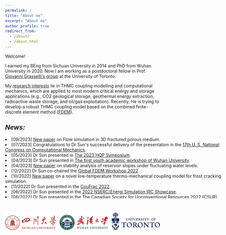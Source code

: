 ```yaml
---
permalink: /
title: "About me"
excerpt: "About me"
author_profile: true
redirect_from: 
  - /about/
  - /about.html
---
```


Welcome!

I earned my BEng from Sichuan University in 2014 and PhD from Wuhan University in 2020. Now I am working as a postdoctoral fellow in Prof. [Giovanni Grasselli's group](https://geogroup.utoronto.ca/) at the University of Toronto. 


My [research interests](research) lie in THMC coupling modelling and computational mechanics, which are applied to most modern critical energy and storage applications (e.g., CO2 geological storage, geothermal energy extraction, radioactive waste storage, and oil/gas exploitation). Recently, He is trying to develop a robust THMC coupling model based on the combined finite-discrete element method ([FDEM](globalfdem2022)).


<!-- NEWS =============================-->

## _News:_

<div style="height:200px;width:750px;overflow:auto;">

  <li> [09/2023] <a href="https://www.sciencedirect.com/science/article/pii/S2352380823000746">New paper</a> on Flow simulation in 3D fractured porous medium. </li>

  <li>  [07/2023] Congratulations to Dr Sun's successful delivery of the presentation in the 
  <a href="https://17.usnccm.org/">17th U. S. National Congress on Computational Mechanics</a>. </li>

  <li> [05/2023] Dr Sun presented in <a href="https://geogroup.utoronto.ca/2023-hqp-symposium/">The 2023 HQP Symposium</a>. </li>
  
  <li> [04/2023] Dr Sun presented in <a href="https://civ.whu.edu.cn/info/1811/6853.htm">The first youth academic workshop of Wuhan University</a>. </li>

  <li> [04/2023] <a href="https://link.springer.com/article/10.1007/s11440-023-01895-4">New paper</a> on stability analysis of reservoir slopes under fluctuating water levels. </li>

  <li> [12/2022]  Dr Sun co-chaired the <a href="https://geogroup.utoronto.ca/global-fdem-2022/">Global FDEM Workshop 2022</a>. </li>

  <li> [10/2022] <a href="https://www.sciencedirect.com/science/article/pii/S0266352X22003822?via%3Dihub">New paper</a> on a novel low-temperature thermo-mechanical coupling model for frost cracking simulation. </li>

  <li> [11/2022] Dr Sun presented in the <a href="https://coufrac2022.org/">CouFrac 2022</a>. </li>

 <li> [06/2022] Dr Sun presented in the <a href="https://geogroup.utoronto.ca/2022-student-showcase/">2022 NSERC/Energi Simulation IRC Showcase</a>. </li>
 
 <li> [06/2022] Dr Sun presented in the <a href="https://geogroup.utoronto.ca/csur-workshop/">The Canadian Society for Unconventional Resources 2022 (CSUR)</a>. </li>

</div>


&nbsp;
&nbsp;

<centre>
    <img src="/images/Ulogo.png" width = 600> 
<centre>